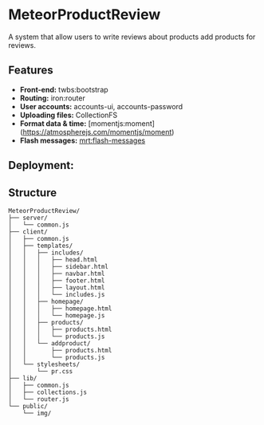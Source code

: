 # MeteorProductReview
A system that allow users to write reviews about products add products for reviews.

## Features

* **Front-end:** twbs:bootstrap
* **Routing:** iron:router
* **User accounts:** accounts-ui, accounts-password
* **Uploading files:** CollectionFS
* **Format data & time:** [momentjs:moment] (https://atmospherejs.com/momentjs/moment)
* **Flash messages:** [mrt:flash-messages](https://atmospherejs.com/mrt/flash-messages)

## Deployment:


## Structure
```
MeteorProductReview/
├── server/
│   └── common.js
├── client/
│   ├── common.js
│   ├── templates/
│   │   ├── includes/
│   │   │   ├── head.html
│   │   │   ├── sidebar.html
│   │   │   ├── navbar.html
│   │   │   ├── footer.html
│   │   │   ├── layout.html
│   │   │   └── includes.js
│   │   ├── homepage/
│   │   │   ├── homepage.html
│   │   │   └── homepage.js
│   │   ├── products/
│   │   │   ├── products.html
│   │   │   └── products.js
│   │   └── addproduct/
│   │       ├── products.html
│   │       └── products.js
│   └── stylesheets/
│       └── pr.css
├── lib/
│   ├── common.js
│   ├── collections.js
│   └── router.js
└── public/
    └── img/
```
